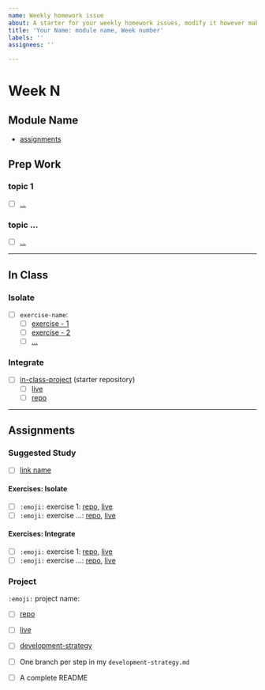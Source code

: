 ```yaml
---
name: Weekly homework issue
about: A starter for your weekly homework issues, modify it however makes sense for the week's assignments!  see a completed example here https://github.com/HackYourFutureBelgium/class-8/issues/285
title: 'Your Name: module name, Week number'
labels: ''
assignees: ''

---
```


# Week N

## Module Name

- [assignments](https://github.com/hackyourfuturebelgium/module-name/tree/master/week-n)

## Prep Work

### topic 1

- [ ] [...]()

### topic ...

- [ ] [...]()

---

## In Class

### Isolate

- [ ] `exercise-name`:
  - [ ] [exercise - 1]()
  - [ ] [exercise - 2]()
  - [ ] [...]()

### Integrate

- [ ] [in-class-project]() (starter repository)
  - [ ] [live]()
  - [ ] [repo]()

---

## Assignments

### Suggested Study

- [ ] [link name]()

#### Exercises: Isolate

- [ ] `:emoji:` exercise 1: [repo](https://github.com/your-user-name/exercise-name), [live](https://your-user-name.github.io/exercise-name/)
- [ ] `:emoji:` exercise ...: [repo](https://github.com/your-user-name/exercise-name), [live](https://your-user-name.github.io/exercise-name/)

#### Exercises: Integrate

- [ ] `:emoji:` exercise 1: [repo](https://github.com/your-user-name/exercise-name), [live](https://your-user-name.github.io/exercise-name/)
- [ ] `:emoji:` exercise ...: [repo](https://github.com/your-user-name/exercise-name), [live](https://your-user-name.github.io/exercise-name/)

### Project

`:emoji:` project name:

- [ ] [repo](https://github.com/user-name/project-name)
- [ ] [live](https://user-name.github.io/project-name)
- [ ] [development-strategy](https://github.com/user-name/project-name/tree/master/development-strategy.md)
- [ ] One branch per step in my `development-strategy.md`
- [ ] A complete README


